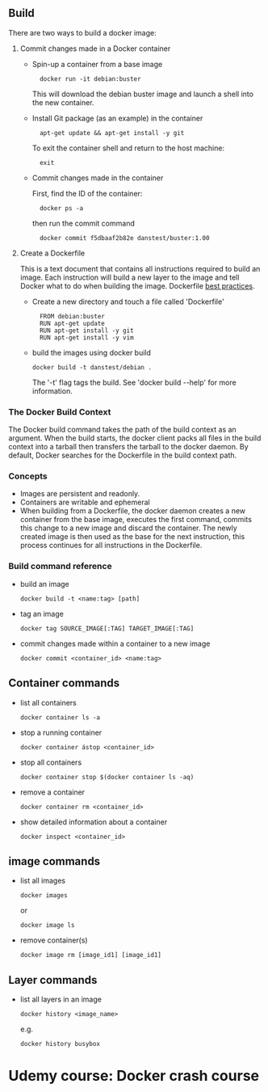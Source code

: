 ## Build

There  are two ways to build a docker image:

1) Commit changes made in a Docker container
   
    - Spin-up a container from a base image
      ```shell
        docker run -it debian:buster
        ```
      This will download the debian buster image and launch a shell into the new container.
      
    - Install Git package (as an example) in the container
      ```shell
        apt-get update && apt-get install -y git
        ```
      To exit the container shell and return to the host machine:
      ```shell
        exit
        ```
      
    - Commit changes made in the container
        
      First, find the ID of the container:
      ```shell
        docker ps -a
      ```
      then run the commit command
      ```shell
        docker commit f5dbaaf2b82e danstest/buster:1.00
      ```
2) Create a Dockerfile
    
    This is a text document that contains all instructions required to build an image. Each instruction will build a 
    new layer to the image and tell Docker what to do when building the image. Dockerfile [best practices](https://docs.docker.com/develop/develop-images/dockerfile_best-practices/).
   
    - Create a new directory and touch a file called 'Dockerfile'
      ```
        FROM debian:buster
        RUN apt-get update
        RUN apt-get install -y git
        RUN apt-get install -y vim
        ```
    - build the images using docker build
        ```shell
        docker build -t danstest/debian .
        ```
      The '-t' flag tags the build. See 'docker build --help' for more information.

### The Docker Build Context

The Docker build command takes the path of the build context as an argument. When the build starts, the docker client packs all
files in the build context into a tarball then transfers the tarball to the docker daemon. By default, Docker searches for
the Dockerfile in the build context path.

### Concepts

- Images are persistent and readonly.
- Containers are writable and ephemeral
- When building from a Dockerfile, the docker daemon creates a new container from the base image, executes the first 
  command, commits this change to a new image and discard the container. The newly created image is then used as the base 
  for the next instruction, this process continues for all instructions in the Dockerfile.



### Build command reference

- build an image
    ```shell
    docker build -t <name:tag> [path]
    ```

- tag an image
    ```shell
    docker tag SOURCE_IMAGE[:TAG] TARGET_IMAGE[:TAG]
    ```

- commit changes made within a container to a new image
    ```shell
    docker commit <container_id> <name:tag>
    ```

## Container commands

- list all containers
    ```shell
    docker container ls -a
    ```

- stop a running container
    ```shell
    docker container ástop <container_id>
    ```

- stop all containers
    ```shell
    docker container stop $(docker container ls -aq)
    ```

- remove a container
    ```shell
    docker container rm <container_id>
    ```

- show detailed information about a container
    ```shell
    docker inspect <container_id>
    ```    

## image commands

- list all images
    ```shell
    docker images
    ```
    or 
    ```shell
    docker image ls
    ```

- remove container(s)
    ```shell
    docker image rm [image_id1] [image_id1]
    ```

## Layer commands

- list all layers in an image
    ```shell
    docker history <image_name>
    ```
    e.g.
    ```shell
    docker history busybox
    ```
  
# Udemy course: Docker crash course

